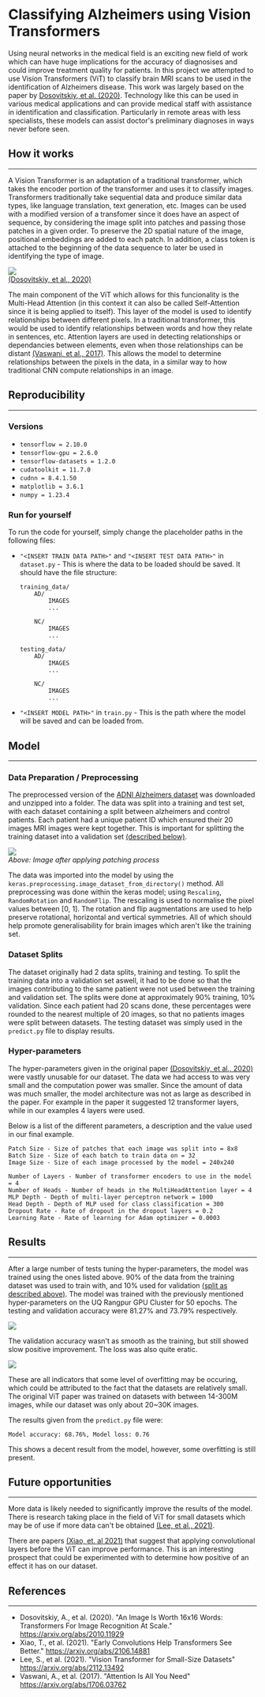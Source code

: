 <!--1.The readme file should contain a title, a description of the algorithm and the problem that it solves, how it works in a paragraph and a figure/visualisation.
%2. It should also list any dependencies required, including versions and address reproduciblility of results, if applicable. -->

# Classifying Alzheimers using Vision Transformers
Using neural networks in the medical field is an exciting new field of work which can have huge implications for the accuracy of diagnosises and could improve treatment quality for patients. In this project we attempted to use Vision Transformers (ViT) to classify brain MRI scans to be used in the identification of Alzheimers disease. This work was largely based on the paper by [Dosovitskiy, et al. (2020)](#references). Technology like this can be used in various medical applications and can provide medical staff with assistance in identification and classification. Particularly in remote areas with less specialists, these models can assist doctor's preliminary diagnoses in ways never before seen. 

## How it works
___
A Vision Transformer is an adaptation of a traditional transformer, which takes the encoder portion of the transformer and uses it to classify images. Transformers traditionally take sequential data and produce similar data types, like language translation, text generation, etc. Images can be used with a modified version of a transfomer since it does have an aspect of sequence, by considering the image split into patches and passing those patches in a given order. To preserve the 2D spatial nature of the image, positional embeddings are added to each patch. In addition, a class token is attached to the beginning of the data sequence to later be used in identifying the type of image.

![](images/model_diagram.png) \
[(Dosovitskiy, et al., 2020)](#references)

The main component of the ViT which allows for this funcionality is the Multi-Head Attention (in this context it can also be called Self-Attention since it is being applied to itself). This layer of the model is used to identify relationships between different pixels. In a traditional transformer, this would be used to identify relationships between words and how they relate in sentences, etc. Attention layers are used in detecting relationships or dependancies between elements, even when those relationships can be distant [(Vaswani, et al., 2017)](#references). This allows the model to determine relationships between the pixels in the data, in a similar way to how traditional CNN compute relationships in an image.

## Reproducibility
___
### Versions
* ```tensorflow = 2.10.0 ```
* ```tensorflow-gpu = 2.6.0 ```
* ```tensorflow-datasets = 1.2.0 ```
* ```cudatoolkit = 11.7.0 ```
* ```cudnn = 8.4.1.50 ```
* ```matplotlib = 3.6.1 ```
* ```numpy = 1.23.4 ```

### Run for yourself
To run the code for yourself, simply change the placeholder paths in the following files:

* ```"<INSERT TRAIN DATA PATH>"``` and ```"<INSERT TEST DATA PATH>"``` in ```dataset.py``` - This is where the data to be loaded should be saved. It should have the file structure: 
    ```
    training_data/
        AD/
            IMAGES
            ...

        NC/
            IMAGES
            ...
        
    testing_data/
        AD/
            IMAGES
            ...
            
        NC/
            IMAGES
            ...
    ```

* ```"<INSERT MODEL PATH>"``` in ```train.py``` - This is the path where the model will be saved and can be loaded from.

## Model
___
### Data Preparation / Preprocessing
The preprocessed version of the [ADNI Alzheimers dataset](https://adni.loni.usc.edu/) was downloaded and unzipped into a folder. The data was split into a training and test set, with each dataset containing a split between alzheimers and control patients. Each patient had a unique patient ID which ensured their 20 images MRI images were kept together. This is important for splitting the training dataset into a validation set [(described below)](#dataset-splits).

![](images/dataset_patching_example.png) \
*Above: Image after applying patching process*

The data was imported into the model by using the ```keras.preprocessing.image_dataset_from_directory()``` method. All preprocessing was done within the keras model; using ```Rescaling```, ```RandomRotation``` and ```RandomFlip```. The rescaling is used to normalise the pixel values between [0, 1]. The rotation and flip augmentations are used to help preserve rotational, horizontal and vertical symmetries. All of which should help promote generalisability for brain images which aren't like the training set.

### Dataset Splits
The dataset originally had 2 data splits, training and testing. To split the training data into a validation set aswell, it had to be done so that the images contributing to the same patient were not used between the training and validation set. The splits were done at approximately 90% training, 10% validation. Since each patient had 20 scans done, these percentages were rounded to the nearest multiple of 20 images, so that no patients images were split between datasets. The testing dataset was simply used in the ```predict.py``` file to display results.

### Hyper-parameters
The hyper-parameters given in the original paper [(Dosovitskiy, et al., 2020)](#references) were vastly unusable for our dataset. The data we had access to was very small and the computation power was smaller. Since the amount of data was much smaller, the model architecture was not as large as described in the paper. For example in the paper it suggested 12 transformer layers, while in our examples 4 layers were used.

Below is a list of the different parameters, a description and the value used in our final example.

    Patch Size - Size of patches that each image was split into = 8x8
    Batch Size - Size of each batch to train data on = 32
    Image Size - Size of each image processed by the model = 240x240
    
    Number of Layers - Number of transformer encoders to use in the model = 4
    Number of Heads - Number of heads in the MultiHeadAttention layer = 4
    MLP Depth - Depth of multi-layer perceptron network = 1000
    Head Depth - Depth of MLP used for class classification = 300
    Dropout Rate - Rate of dropout in the dropout layers = 0.2
    Learning Rate - Rate of learning for Adam optimizer = 0.0003

## Results
___
After a large number of tests tuning the hyper-parameters, the model was trained using the ones listed above. 90% of the data from the training dataset was used to train with, and 10% used for validation [(split as described above)](#dataset-splits). The model was trained with the previously mentioned hyper-parameters on the UQ Rangpur GPU Cluster for 50 epochs. The testing and validation accuracy were 81.27% and 73.79% respectively.

![](images/model_accuracy.png)

The validation accuracy wasn't as smooth as the training, but still showed slow positive improvement. The loss was also quite eratic. 

![](images/model_loss.png)

These are all indicators that some level of overfitting may be occuring, which could be attributed to the fact that the datasets are relatively small. The original ViT paper was trained on datasets with between 14-300M images, while our dataset was only about 20~30K images.

The results given from the ```predict.py``` file were:

``` Model accuracy: 68.76%, Model loss: 0.76 ```

This shows a decent result from the model, however, some overfitting is still present. 

## Future opportunities
___
More data is likely needed to significantly improve the results of the model. There is research taking place in the field of ViT for small datasets which may be of use if more data can't be obtained [(Lee, et al., 2021)](#references).

There are papers [(Xiao, et. al 2021)](#references) that suggest that applying convolutional layers before the ViT can improve performance. This is an interesting prospect that could be experimented with to determine how positive of an effect it has on our dataset. 

## References
___
* Dosovitskiy, A., et al. (2020). "An Image Is Worth 16x16 Words: Transformers For Image Recognition At Scale." https://arxiv.org/abs/2010.11929
* Xiao, T., et al. (2021). "Early Convolutions Help Transformers See Better." https://arxiv.org/abs/2106.14881
* Lee, S., et al. (2021). "Vision Transformer for Small-Size Datasets" https://arxiv.org/abs/2112.13492
* Vaswani, A., et al. (2017). "Attention Is All You Need" https://arxiv.org/abs/1706.03762

